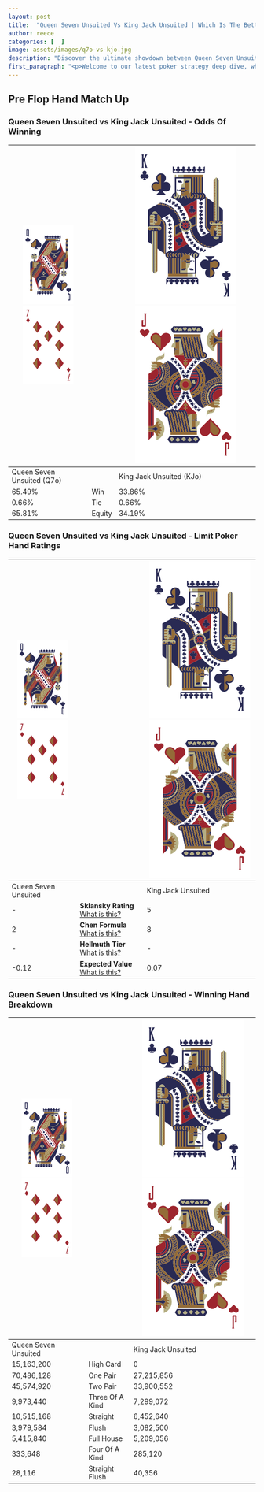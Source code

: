 ```yaml
---
layout: post
title:  "Queen Seven Unsuited Vs King Jack Unsuited | Which Is The Better Hand In Poker? A Complete Guide"
author: reece
categories: [  ]
image: assets/images/q7o-vs-kjo.jpg
description: "Discover the ultimate showdown between Queen Seven Unsuited and King Jack Unsuited in poker! Uncover the odds, strategies, and scenarios where one hand triumphs over the other. Get ready to up your poker game with this thrilling analysis."
first_paragraph: "<p>Welcome to our latest poker strategy deep dive, where we're pitting two distinct hands against each other in a high-stakes showdown: Queen Seven Unsuited vs King Jack Unsuited.</p><p>In the dynamic world of poker, every decision counts, and knowing which hand holds the upper hand is key to your success at the table.</p><p>In this article, we'll dissect these two hands, explore the scenarios where one dominates the other, and equip you with the knowledge to make strategic choices that can tip the odds in your favor.</p><p>Get ready to unravel the intriguing dynamics of these poker hands and elevate your game to new heights.</p>"
---
```




[comment]: # (sp0)

## Pre Flop Hand Match Up

<div class="table hand-ratings" markdown="1"> 



### Queen Seven Unsuited vs King Jack Unsuited - Odds Of Winning


    
| ![image info](assets/images/hand1/Q.png) ![image info](assets/images/hand1/7o.png) |  | ![image info](assets/images/hand2/K.png) ![image info](assets/images/hand2/Jo.png) |
| -------- | -------- | -------- |
| Queen Seven Unsuited (Q7o) |  | King Jack Unsuited (KJo) |
| 65.49% | Win | 33.86% |
| 0.66% | Tie | 0.66% |
| 65.81% | Equity | 34.19% |




[comment]: # (sp1)



### Queen Seven Unsuited vs King Jack Unsuited - Limit Poker Hand Ratings


    
| ![image info](assets/images/hand1/Q.png) ![image info](assets/images/hand1/7o.png) |  | ![image info](assets/images/hand2/K.png) ![image info](assets/images/hand2/Jo.png) |
| -------- | -------- | -------- |
| Queen Seven Unsuited |  | King Jack Unsuited |
| - | **Sklansky Rating** [What is this?](/sklansky-rating-explained) | 5 |
| 2 | **Chen Formula** [What is this?](/chen-formula-explained) | 8 |
| - | **Hellmuth Tier** [What is this?](/Hellmuth-tier-explained) | - |
| -0.12 | **Expected Value** [What is this?](/expected-value-explained) | 0.07 |




[comment]: # (sp2)



### Queen Seven Unsuited vs King Jack Unsuited - Winning Hand Breakdown


    
| ![image info](assets/images/hand1/Q.png) ![image info](assets/images/hand1/7o.png) |  | ![image info](assets/images/hand2/K.png) ![image info](assets/images/hand2/Jo.png) |
| -------- | -------- | -------- |
| Queen Seven Unsuited |  | King Jack Unsuited |
| 15,163,200 | High Card | 0 |
| 70,486,128 | One Pair | 27,215,856 |
| 45,574,920 | Two Pair | 33,900,552 |
| 9,973,440 | Three Of A Kind | 7,299,072 |
| 10,515,168 | Straight | 6,452,640 |
| 3,979,584 | Flush | 3,082,500 |
| 5,415,840 | Full House | 5,209,056 |
| 333,648 | Four Of A Kind | 285,120 |
| 28,116 | Straight Flush | 40,356 |




[comment]: # (sp3)



</div>

[comment]: # (sp4)



[comment]: # (sp5)

